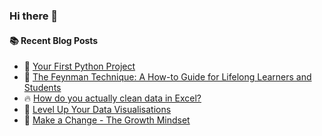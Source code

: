 ### Hi there 👋

#### :books: Recent Blog Posts
<!-- BLOGPOSTS:START -->
 - 💫 [Your First Python Project](https://fullstackprocrastinator.hashnode.dev/your-first-python-project)
 - 💯 [The Feynman Technique: A How-to Guide for Lifelong Learners and Students](https://fullstackprocrastinator.hashnode.dev/the-feynman-technique-a-how-to-guide-for-lifelong-learners-and-students)
 - 🔥 [How do you actually clean data in Excel?](https://fullstackprocrastinator.hashnode.dev/how-do-you-actually-clean-data-in-excel)
 - 🚀 [Level Up Your Data Visualisations](https://fullstackprocrastinator.hashnode.dev/level-up-your-data-visualisations)
 - 🌮 [Make a Change - The Growth Mindset](https://fullstackprocrastinator.hashnode.dev/make-a-change-the-growth-mindset)<!-- BLOGPOSTS:END -->

<!--
**fullstackprocrastinator/fullstackprocrastinator** is a ✨ _special_ ✨ repository because its `README.md` (this file) appears on your GitHub profile.

Here are some ideas to get you started:

- 🔭 I’m currently working on ...
- 🌱 I’m currently learning ...
- 👯 I’m looking to collaborate on ...
- 🤔 I’m looking for help with ...
- 💬 Ask me about ...
- 📫 How to reach me: ...
- 😄 Pronouns: ...
- ⚡ Fun fact: ...
-->
